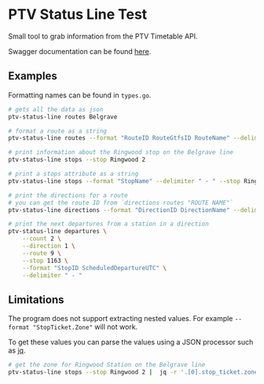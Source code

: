 # PTV Status Line Test

Small tool to grab information from the PTV Timetable API.

Swagger documentation can be found [here](https://timetableapi.ptv.vic.gov.au/swagger/ui/index).

## Examples

Formatting names can be found in `types.go`.

```bash
# gets all the data as json
ptv-status-line routes Belgrave

# format a route as a string
ptv-status-line routes --format "RouteID RouteGtfsID RouteName" --delimiter " - "  Belgrave

# print information about the Ringwood stop on the Belgrave line
ptv-status-line stops --stop Ringwood 2

# print a stops attribute as a string
ptv-status-line stops --format "StopName" --delimiter " - " --stop Ringwood 2

# print the directions for a route
# you can get the route ID from `directions routes "ROUTE NAME"`
ptv-status-line directions --format "DirectionID DirectionName" --delimiter " -> " 2

# print the next departures from a station in a direction
ptv-status-line departures \
    --count 2 \
    --direction 1 \
    --route 9 \
    --stop 1163 \
    --format "StopID ScheduledDepartureUTC" \
    --delimiter " - "
```

## Limitations

The program does not support extracting nested values.
For example `--format "StopTicket.Zone"` will not work.

To get these values you can parse the values using a JSON processor such as [jq](https://github.com/jqlang/jq).

```bash
# get the zone for Ringwood Station on the Belgrave line
ptv-status-line stops --stop Ringwood 2 |  jq -r '.[0].stop_ticket.zone'
```
